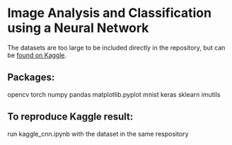 # Image Analysis and Classification using a Neural Network
The datasets are too large to be included directly in the repository, but can be [found on Kaggle](https://www.kaggle.com/c/modified-mnist).

## Packages:
opencv
torch
numpy
pandas
matplotlib.pyplot
mnist
keras
sklearn
imutils

## To reproduce Kaggle result:
run kaggle_cnn.ipynb with the dataset in the same respository
